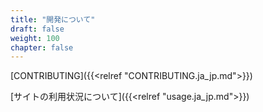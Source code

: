 ```yaml
---
title: "開発について"
draft: false
weight: 100
chapter: false
---
```


[CONTRIBUTING]({{<relref "CONTRIBUTING.ja_jp.md">}})

[サイトの利用状況について]({{<relref "usage.ja_jp.md">}})
